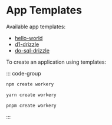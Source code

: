 # App Templates

Available app templates:

- [hello-world](./hello-world)
- [d1-drizzle](./d1-drizzle)
- [do-sql-drizzle](./do-sql-drizzle)


To create an application using templates:

::: code-group
```sh [npm]
npm create workery
```
```sh [yarn]
yarn create workery
```
```sh [pnpm]
pnpm create workery
```
:::
